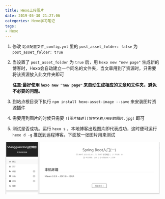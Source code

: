 ```yaml
---
title: Hexo上传图片
date: 2019-05-30 21:27:06
categories: Hexo学习笔记
tags:
- Hexo
---
```


1. 修改 `站点配置文件_config.yml` 里的 `post_asset_folder: false` 为 `post_asset_folder: true` 

2. 当设置了 `post_asset_folder` 为 `true` 后，用 `hexo new "new page"` 生成新的博客时，Hexo会自动建立一个同名的文件夹，当文章用到了资源时，只需要将该资源放入此文件夹即可

   **注意:最好使用 `hexo new "new page"` 来自动生成相应的文章和文件夹，避免不必要的问题。**

   

3. 到站点根目录下执行 `npm install hexo-asset-image --save` 来安装图片资源插件
4. 需要用到图片的时候只需要 `![图片描述](博客名称/用到的图片.jpg)` 即可
5. 测试是否成功。运行 `hexo s` ，本地博客出现图片即代表成功，这时便可运行 `hexo d -g` 推送到远程博客。下面放一张图片用来测试

![1559223737288](Hexo上传图片/1559223737288.png)